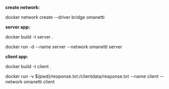 **create network:**

  docker network create --driver bridge omanetti

**server app:**

  docker build -t server .
  
  docker run -d --name server --network omanetti server


**client app:**

  docker build -t client .
  
  docker run -v $(pwd)/response.txt:/clientdata/response.txt --name client --network omanetti client
